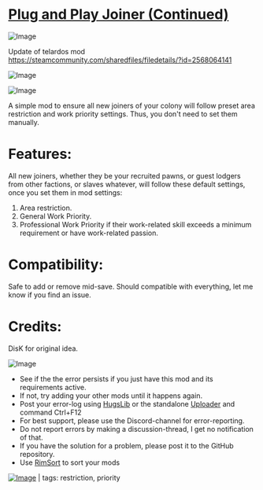 # [Plug and Play Joiner (Continued)]()

![Image](https://i.imgur.com/buuPQel.png)

Update of telardos mod https://steamcommunity.com/sharedfiles/filedetails/?id=2568064141

![Image](https://i.imgur.com/pufA0kM.png)
	
![Image](https://i.imgur.com/Z4GOv8H.png)

A simple mod to ensure all new joiners of your colony will follow preset area restriction and work priority settings. Thus, you don't need to set them manually.

# Features:

All new joiners, whether they be your recruited pawns, or guest lodgers from other factions, or slaves whatever, will follow these default settings, once you set them in mod settings:
1. Area restriction.
2. General Work Priority.
3. Professional Work Priority if their work-related skill exceeds a minimum requirement or have work-related passion.

# Compatibility:

Safe to add or remove mid-save. Should compatible with everything, let me know if you find an issue.

# Credits:

DisK for original idea.

![Image](https://i.imgur.com/PwoNOj4.png)



-  See if the the error persists if you just have this mod and its requirements active.
-  If not, try adding your other mods until it happens again.
-  Post your error-log using [HugsLib](https://steamcommunity.com/workshop/filedetails/?id=818773962) or the standalone [Uploader](https://steamcommunity.com/sharedfiles/filedetails/?id=2873415404) and command Ctrl+F12
-  For best support, please use the Discord-channel for error-reporting.
-  Do not report errors by making a discussion-thread, I get no notification of that.
-  If you have the solution for a problem, please post it to the GitHub repository.
-  Use [RimSort](https://github.com/RimSort/RimSort/releases/latest) to sort your mods

 

[![Image](https://img.shields.io/github/v/release/emipa606/PlugAndPlayJoiner?label=latest%20version&style=plastic&color=9f1111&labelColor=black)](https://steamcommunity.com/sharedfiles/filedetails/changelog/) | tags: restriction,  priority
